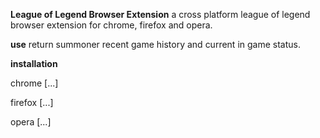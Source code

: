 __League of Legend Browser Extension__
a cross platform league of legend browser extension for chrome, firefox and opera.

__use__
return summoner recent game history and current in game status.

__installation__

chrome  [...]

firefox [...]

opera   [...]

